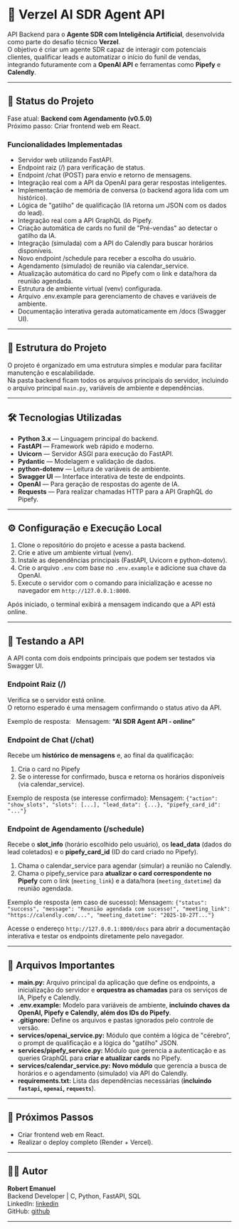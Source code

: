 # 🤖 Verzel AI SDR Agent API

API Backend para o **Agente SDR com Inteligência Artificial**, desenvolvida como parte do desafio técnico **Verzel**.  
O objetivo é criar um agente SDR capaz de interagir com potenciais clientes, qualificar leads e automatizar o início do funil de vendas, integrando futuramente com a **OpenAI API** e ferramentas como **Pipefy** e **Calendly**.

---

## 🚀 Status do Projeto

Fase atual: **Backend com Agendamento (v0.5.0)**  
Próximo passo: Criar frontend web em React.

### Funcionalidades Implementadas

- Servidor web utilizando FastAPI.
- Endpoint raiz (/) para verificação de status.
- Endpoint /chat (POST) para envio e retorno de mensagens.
- Integração real com a API da OpenAI para gerar respostas inteligentes.
- Implementação de memória de conversa (o backend agora lida com um histórico).
- Lógica de "gatilho" de qualificação (IA retorna um JSON com os dados do lead).
- Integração real com a API GraphQL do Pipefy.
- Criação automática de cards no funil de "Pré-vendas" ao detectar o gatilho da IA.
- Integração (simulada) com a API do Calendly para buscar horários disponíveis.
- Novo endpoint /schedule para receber a escolha do usuário.
- Agendamento (simulado) de reunião via calendar_service.
- Atualização automática do card no Pipefy com o link e data/hora da reunião agendada.
- Estrutura de ambiente virtual (venv) configurada.
- Arquivo .env.example para gerenciamento de chaves e variáveis de ambiente.
- Documentação interativa gerada automaticamente em /docs (Swagger UI).

---

## 🧱 Estrutura do Projeto

O projeto é organizado em uma estrutura simples e modular para facilitar manutenção e escalabilidade.  
Na pasta backend ficam todos os arquivos principais do servidor, incluindo o arquivo principal `main.py`, variáveis de ambiente e dependências.

---

## 🛠️ Tecnologias Utilizadas

- **Python 3.x** — Linguagem principal do backend.  
- **FastAPI** — Framework web rápido e moderno.  
- **Uvicorn** — Servidor ASGI para execução do FastAPI.  
- **Pydantic** — Modelagem e validação de dados.  
- **python-dotenv** — Leitura de variáveis de ambiente.  
- **Swagger UI** — Interface interativa de teste de endpoints.
- **OpenAI** — Para geração de respostas do agente de IA.
- **Requests** — Para realizar chamadas HTTP para a API GraphQL do Pipefy.

---

## ⚙️ Configuração e Execução Local

1. Clone o repositório do projeto e acesse a pasta backend.  
2. Crie e ative um ambiente virtual (venv).  
3. Instale as dependências principais (FastAPI, Uvicorn e python-dotenv).  
4. Crie o arquivo `.env` com base no `.env.example` e adicione sua chave da OpenAI.  
5. Execute o servidor com o comando para inicialização e acesse no navegador em `http://127.0.0.1:8000`.

Após iniciado, o terminal exibirá a mensagem indicando que a API está online.

---

## 🧪 Testando a API

A API conta com dois endpoints principais que podem ser testados via Swagger UI.

### Endpoint Raiz (/)
Verifica se o servidor está online.  
O retorno esperado é uma mensagem confirmando o status ativo da API.

Exemplo de resposta:  
Mensagem: **“AI SDR Agent API - online”**

### Endpoint de Chat (/chat)
Recebe um **histórico de mensagens** e, ao final da qualificação:
1. Cria o card no Pipefy
2. Se o interesse for confirmado, busca e retorna os horários disponíveis (via calendar_service).

Exemplo de resposta (se interesse confirmado): 
Mensagem: `{"action": "show_slots", "slots": [...], "lead_data": {...}, "pipefy_card_id": "..."}`

### Endpoint de Agendamento (/schedule)
Recebe o **slot_info** (horário escolhido pelo usuário), os **lead_data** (dados do lead coletados) e o **pipefy_card_id** (ID do card criado no Pipefy).
1. Chama o calendar_service para agendar (simular) a reunião no Calendly.
2. Chama o pipefy_service para **atualizar o card correspondente no Pipefy** com o link (`meeting_link`) e a data/hora (`meeting_datetime`) da reunião agendada.

Exemplo de resposta (em caso de sucesso):
Mensagem: `{"status": "success", "message": "Reunião agendada com sucesso!", "meeting_link": "https://calendly.com/...", "meeting_datetime": "2025-10-27T..."}`

Acesse o endereço `http://127.0.0.1:8000/docs` para abrir a documentação interativa e testar os endpoints diretamente pelo navegador.

---

## 📂 Arquivos Importantes

- **main.py:** Arquivo principal da aplicação que define os endpoints, a inicialização do servidor e **orquestra as chamadas** para os serviços de IA, Pipefy e Calendly.
- **.env.example:** Modelo para variáveis de ambiente, **incluindo chaves da OpenAI, Pipefy e Calendly, além dos IDs do Pipefy**.
- **.gitignore:** Define os arquivos e pastas ignorados pelo controle de versão.
- **services/openai_service.py:** Módulo que contém a lógica de "cérebro", o prompt de qualificação e a lógica do "gatilho" JSON.
- **services/pipefy_service.py:** Módulo que gerencia a autenticação e as queries GraphQL para **criar e atualizar cards** no Pipefy.
- **services/calendar_service.py:** **Novo módulo** que gerencia a busca de horários e o agendamento (simulado) via API do Calendly.
- **requirements.txt:** Lista das dependências necessárias (**incluindo `fastapi`, `openai`, `requests`**).

---

## 🔮 Próximos Passos

- Criar frontend web em React.  
- Realizar o deploy completo (Render + Vercel).

---

## 👨‍💻 Autor

**Robert Emanuel**  
Backend Developer | C, Python, FastAPI, SQL  
LinkedIn: [linkedin](https://www.linkedin.com/in/robert-emanuel/)  
GitHub: [github](https://github.com/r0b3rTdk)

---
